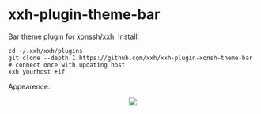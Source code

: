 # xxh-plugin-theme-bar
Bar theme plugin for [xonssh/xxh](https://github.com/xxh/xxh). Install:

```
cd ~/.xxh/xxh/plugins
git clone --depth 1 https://github.com/xxh/xxh-plugin-xonsh-theme-bar
# connect once with updating host
xxh yourhost +if
```

Appearence:
<p align="center">  
  <a href="https://asciinema.org/a/osSEzqnmH9pMYEZibNe2K7ZL7" target="_blank"><img src="https://asciinema.org/a/osSEzqnmH9pMYEZibNe2K7ZL7.svg"></a><br>
</p>
